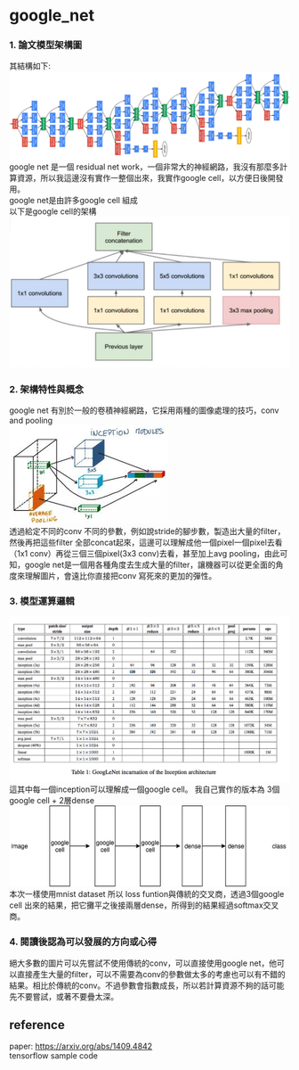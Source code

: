 # google_net
### 1. 論文模型架構圖
其結構如下:<br>
<img src="images/model.png"/><br>
google net 是一個 residual net work，一個非常大的神經網路，我沒有那麼多計算資源，所以我這邊沒有實作一整個出來，我實作google cell，以方便日後開發用。<br>
google net是由許多google cell 組成<br>
以下是google cell的架構<br>
<img src="images/google_cell.png"/><br>
### 2. 架構特性與概念<br>
google net 有別於一般的卷積神經網路，它採用兩種的圖像處理的技巧，conv and pooling <br>
<img src="images/concat.jpeg"/><br>
透過給定不同的conv 不同的參數，例如說stride的腳步數，製造出大量的filter，然後再把這些filter 全部concat起來，這邊可以理解成他一個pixel一個pixel去看（1x1 conv）再從三個三個pixel(3x3 conv)去看，甚至加上avg pooling，由此可知，google net是一個用各種角度去生成大量的filter，讓機器可以從更全面的角度來理解圖片，會遠比你直接把conv 寫死來的更加的彈性。
### 3. 模型運算邏輯
<img src="images/google_pro.png"/><br>
這其中每一個inception可以理解成一個google cell。
我自己實作的版本為 3個google cell + 2層dense
<img src="images/my.png"/><br>
本次一樣使用mnist dataset 所以 loss funtion與傳統的交叉商，透過3個google cell 出來的結果，把它攤平之後接兩層dense，所得到的結果經過softmax交叉商。
### 4. 閱讀後認為可以發展的方向或心得
絕大多數的圖片可以先嘗試不使用傳統的conv，可以直接使用google net，他可以直接產生大量的filter，可以不需要為conv的參數做太多的考慮也可以有不錯的結果。相比於傳統的conv。不過參數會指數成長，所以若計算資源不夠的話可能先不要嘗試，或著不要疊太深。
## reference
paper: https://arxiv.org/abs/1409.4842<br>
tensorflow sample code
